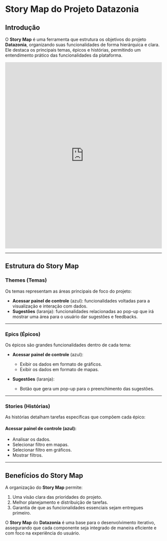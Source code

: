 # Story Map do Projeto Datazonia

## Introdução
O **Story Map** é uma ferramenta que estrutura os objetivos do projeto **Datazonia**, organizando suas funcionalidades de forma hierárquica e clara. Ele destaca os principais temas, épicos e histórias, permitindo um entendimento prático das funcionalidades da plataforma.

<iframe 
    width="100%" 
    height="600" 
    src="https://miro.com/app/live-embed/uXjVL_FNLfk=/?moveToViewport=-2638,-966,3787,1930&embedId=776900787517" 
    frameborder="0" 
    scrolling="no" 
    allow="fullscreen; clipboard-read; clipboard-write" 
    allowfullscreen>
</iframe>

---

## Estrutura do Story Map

### **Themes (Temas)**
Os temas representam as áreas principais de foco do projeto:
- **Acessar painel de controle** (azul): funcionalidades voltadas para a visualização e interação com dados.
- **Sugestões** (laranja): funcionalidades relacionadas ao pop-up que irá mostrar uma área para o usuário dar sugestões e feedbacks.

---

### **Epics (Épicos)**
Os épicos são grandes funcionalidades dentro de cada tema:
- **Acessar painel de controle** (azul):
  - Exibir os dados em formato de gráficos.
  - Exibir os dados em formato de mapas.

- **Sugestões** (laranja):
  - Botão que gera um pop-up para o preenchimento das sugestões.

---

### **Stories (Histórias)**
As histórias detalham tarefas específicas que compõem cada épico:

#### **Acessar painel de controle** (azul):
- Analisar os dados.
- Selecionar filtro em mapas.
- Selecionar filtro em gráficos.
- Mostrar filtros.


---

## Benefícios do Story Map
A organização do **Story Map** permite:
1. Uma visão clara das prioridades do projeto.
2. Melhor planejamento e distribuição de tarefas.
3. Garantia de que as funcionalidades essenciais sejam entregues primeiro.

O **Story Map** do **Datazonia** é uma base para o desenvolvimento iterativo, assegurando que cada componente seja integrado de maneira eficiente e com foco na experiência do usuário.

